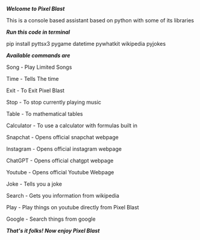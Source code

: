 _**Welcome to Pixel Blast**_

This is a console based assistant based on python with some of its libraries


_**Run this code in terminal**_

pip install pyttsx3 pygame datetime pywhatkit wikipedia pyjokes

_**Available commands are**_

Song - Play Limited Songs

Time - Tells The time

Exit - To Exit Pixel Blast

Stop - To stop currently playing music

Table - To  mathematical tables

Calculator - To use a calculator with formulas built in

Snapchat - Opens official snapchat webpage

Instagram - Opens official instagram webpage

ChatGPT - Opens official chatgpt webpage

Youtube - Opens official Youtube Webpage

Joke - Tells you a joke

Search - Gets you information from wikipedia

Play - Play things on youtube directly from Pixel Blast

Google - Search things from google

_**That's it folks! Now enjoy Pixel Blast**_
